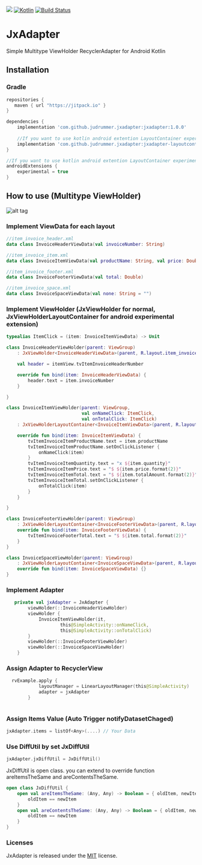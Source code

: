 
[![](https://jitpack.io/v/judrummer/JxAdapter.svg)](https://jitpack.io/#judrummer/JxAdapter)
[ ![Kotlin](https://img.shields.io/badge/Kotlin-1.2.61-blue.svg)](http://kotlinlang.org)
[![Build Status](https://travis-ci.org/Judrummer/JxAdapter.svg?branch=master)](https://travis-ci.org/judrummer/JxAdapter)

# JxAdapter
Simple Multitype ViewHolder RecyclerAdapter for Android Kotlin

## Installation

### Gradle

``` Groovy
repositories {
   maven { url "https://jitpack.io" }
}

dependencies {
    implementation 'com.github.judrummer.jxadapter:jxadapter:1.0.0'
    
    //If you want to use kotlin android extention LayoutContainer experimental
    implementation 'com.github.judrummer.jxadapter:jxadapter-layoutcontainer:1.0.0'
}

//If you want to use kotlin android extention LayoutContainer experimental
androidExtensions {
    experimental = true
}
```

## How to use (Multitype ViewHolder)

![alt tag](https://zippy.gfycat.com/ColorlessElderlyIndianskimmer.gif)

### Implement ViewData for each layout

``` Kotlin
//item_invoice_header.xml
data class InvoiceHeaderViewData(val invoiceNumber: String)

//item_invoice_item.xml
data class InvoiceItemViewData(val productName: String, val price: Double, val quantity: Int, val totalAmount: Double)

//item_invoice_footer.xml
data class InvoiceFooterViewData(val total: Double)

//item_invoice_space.xml
data class InvoiceSpaceViewData(val none: String = "")

```

### Implement ViewHolder (JxViewHolder for normal, JxViewHolderLayoutContainer for android experimental extension)

``` Kotlin
typealias ItemClick = (item: InvoiceItemViewData) -> Unit

class InvoiceHeaderViewHolder(parent: ViewGroup)
    : JxViewHolder<InvoiceHeaderViewData>(parent, R.layout.item_invoice_header) {

    val header = itemView.tvItemInvoiceHeaderNumber

    override fun bind(item: InvoiceHeaderViewData) {
        header.text = item.invoiceNumber
    }

}

class InvoiceItemViewHolder(parent: ViewGroup,
                            val onNameClick: ItemClick,
                            val onTotalClick: ItemClick)
    : JxViewHolderLayoutContainer<InvoiceItemViewData>(parent, R.layout.item_invoice_item) {

    override fun bind(item: InvoiceItemViewData) {
        tvItemInvoiceItemProductName.text = item.productName
        tvItemInvoiceItemProductName.setOnClickListener {
            onNameClick(item)
        }
        tvItemInvoiceItemQuantity.text = "x ${item.quantity}"
        tvItemInvoiceItemPrice.text = "$ ${item.price.format(2)}"
        tvItemInvoiceItemTotal.text = "$ ${item.totalAmount.format(2)}"
        tvItemInvoiceItemTotal.setOnClickListener {
            onTotalClick(item)
        }
    }

}

class InvoiceFooterViewHolder(parent: ViewGroup)
    : JxViewHolderLayoutContainer<InvoiceFooterViewData>(parent, R.layout.item_invoice_footer) {
    override fun bind(item: InvoiceFooterViewData) {
        tvItemInvoiceFooterTotal.text = "$ ${item.total.format(2)}"
    }
}

class InvoiceSpaceViewHolder(parent: ViewGroup)
    : JxViewHolderLayoutContainer<InvoiceSpaceViewData>(parent, R.layout.item_invoice_space) {
    override fun bind(item: InvoiceSpaceViewData) {}
}

```

### Implement Adapter

``` Kotlin
   private val jxAdapter = JxAdapter {
        viewHolder(::InvoiceHeaderViewHolder)
        viewHolder {
            InvoiceItemViewHolder(it,
                    this@SimpleActivity::onNameClick,
                    this@SimpleActivity::onTotalClick)
        }
        viewHolder(::InvoiceFooterViewHolder)
        viewHolder(::InvoiceSpaceViewHolder)
    }
```

### Assign Adapter to RecyclerView
``` Kotlin
  rvExample.apply {
            layoutManager = LinearLayoutManager(this@SimpleActivity)
            adapter = jxAdapter
        }
  
```

### Assign Items Value (Auto Trigger notifyDatasetChaged)
``` Kotlin
jxAdapter.items = listOf<Any>(....) // Your Data
```
### Use DiffUtil by set JxDiffUtil
``` Kotlin
jxAdapter.jxDiffUtil = JxDiffUtil() 
```
JxDiffUtil is open class. you can extend to override function areItemsTheSame and areContentsTheSame.
``` Kotlin
open class JxDiffUtil {
    open val areItemsTheSame: (Any, Any) -> Boolean = { oldItem, newItem ->
        oldItem == newItem
    }
    open val areContentsTheSame: (Any, Any) -> Boolean = { oldItem, newItem ->
        oldItem == newItem
    }
}
```

### Licenses
JxAdapter is released under the [MIT](http://opensource.org/licenses/MIT) license.
